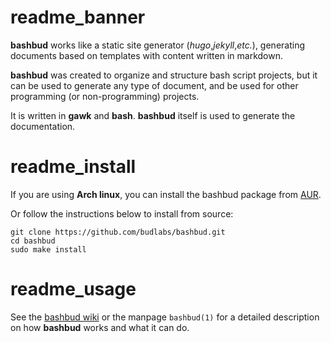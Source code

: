 # readme_banner

**bashbud** works like a static site generator
(*hugo*,*jekyll*,*etc.*),
generating documents based on templates
with content written in markdown.  

**bashbud** was created to organize and structure bash script projects,
but it can be used to generate any type of document,
and be used for other programming (or non-programming) projects. 

It is written in **gawk** and **bash**.
**bashbud** itself is used to generate the documentation.

# readme_install

If you are using **Arch linux**, you can install the bashbud package from [AUR].  

Or follow the instructions below to install from source:  

```text
git clone https://github.com/budlabs/bashbud.git
cd bashbud
sudo make install
```

# readme_usage

See the [bashbud wiki] or the manpage `bashbud(1)` for a detailed description on how **bashbud** works and what it can do.

[bashbud wiki]: https://github.com/budRich/bashbud/wiki  
[AUR]: https://aur.archlinux.org/packages/bashbud
